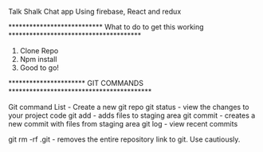 Talk Shalk Chat app 
Using firebase, React and redux

*************************** What to do to get this working **************************************

1) Clone Repo
2) Npm install
6) Good to go!


********************** GIT COMMANDS *****************************************

Git command List - Create a new git repo
git status - view the changes to your project code
git add - adds files to staging area
git commit - creates a new commit with files from staging area
git log - view recent commits

git rm -rf .git - removes the entire repository link to git. Use cautiously.